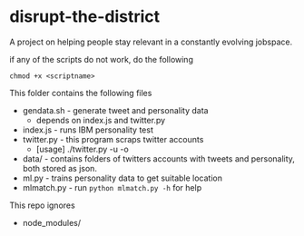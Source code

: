 # disrupt-the-district
A project on helping people stay relevant in a constantly evolving jobspace.

if any of the scripts do not work, do the following
```
chmod +x <scriptname>
```

This folder contains the following files
* gendata.sh - generate tweet and personality data
    - depends on index.js and twitter.py
* index.js - runs IBM personality test
* twitter.py - this program scraps twitter accounts
    - [usage] ./twitter.py -u <twitter username> -o <outputfilename>
* data/ - contains folders of twitters accounts with tweets and personality, both stored as json.
* ml.py - trains personality data to get suitable location
* mlmatch.py - run `python mlmatch.py -h` for help


This repo ignores
* node_modules/

